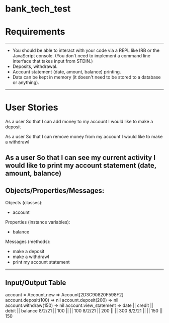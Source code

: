 # bank_tech_test
# Requirements
--------------
- You should be able to interact with your code via a REPL like IRB or the JavaScript console. (You don't need to implement a command line interface that takes input from STDIN.)
- Deposits, withdrawal.
- Account statement (date, amount, balance) printing.
- Data can be kept in memory (it doesn't need to be stored to a database or anything).
--------------
# User Stories
As a user
So that I can add money to my account
I would like to make a deposit

As a user
So that I can remove money from my account
I would like to make a withdrawl

As a user
So that I can see my current activity
I would like to print my account statement (date, amount, balance)
--------------
Objects/Properties/Messages:
--------------
Objects (classes):
- account

Properties (instance variables):
- balance

Messages (methods):
- make a deposit
- make a withdrawl
- print my account statement

--------------
Input/Output Table
--------------

account = Account.new
=> Account[2D3C90820F598F2]
account.deposit(100)
=> nil
account.deposit(200)
=> nil
account.withdraw(150)
-> nil
account.view_statement
=> date || credit || debit || balance
8/2/21  ||  100   ||       ||   100
8/2/21  ||  200   ||       ||   300
8/2/21  ||        ||  150  ||   150
